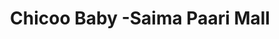 ---
title: "Chicoo Baby -Saima Paari Mall"
url: /karachi/chicoo-baby-saima-paari-mall/
shop: Kleidung
---